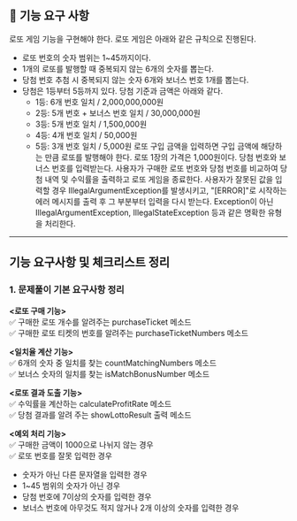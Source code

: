 ## 🚀 기능 요구 사항
로또 게임 기능을 구현해야 한다. 로또 게임은 아래와 같은 규칙으로 진행된다.

- 로또 번호의 숫자 범위는 1~45까지이다.
- 1개의 로또를 발행할 때 중복되지 않는 6개의 숫자를 뽑는다.
- 당첨 번호 추첨 시 중복되지 않는 숫자 6개와 보너스 번호 1개를 뽑는다.
- 당첨은 1등부터 5등까지 있다. 당첨 기준과 금액은 아래와 같다.
    - 1등: 6개 번호 일치 / 2,000,000,000원
    - 2등: 5개 번호 + 보너스 번호 일치 / 30,000,000원
    - 3등: 5개 번호 일치 / 1,500,000원
    - 4등: 4개 번호 일치 / 50,000원
    - 5등: 3개 번호 일치 / 5,000원
      로또 구입 금액을 입력하면 구입 금액에 해당하는 만큼 로또를 발행해야 한다.
      로또 1장의 가격은 1,000원이다.
      당첨 번호와 보너스 번호를 입력받는다.
      사용자가 구매한 로또 번호와 당첨 번호를 비교하여 당첨 내역 및 수익률을 출력하고 로또 게임을 종료한다.
      사용자가 잘못된 값을 입력할 경우 IllegalArgumentException를 발생시키고, "[ERROR]"로 시작하는 에러 메시지를 출력 후 그 부분부터 입력을 다시 받는다.
      Exception이 아닌 IllegalArgumentException, IllegalStateException 등과 같은 명확한 유형을 처리한다.

  
---  
## 기능 요구사항 및 체크리스트 정리

### 1. 문제풀이 기본 요구사항 정리
**<로또 구매 기능>**  
✅ 구매한 로또 개수를 알려주는 purchaseTicket 메소드  
✅ 구매한 로또 티켓의 번호를 알려주는 purchaseTicketNumbers 메소드

**<일치율 계산 기능>**  
✅ 6개의 숫자 중 일치를 찾는 countMatchingNumbers 메소드  
✅ 보너스 숫자의 일치를 찾는 isMatchBonusNumber 메소드  

**<로또 결과 도출 기능>**  
✅ 수익률을 계산하는 calculateProfitRate 메소드  
✅ 당첨 결과를 알려 주는 showLottoResult 출력 메소드

**<예외 처리 기능>**  
✅ 구매한 금액이 1000으로 나뉘지 않는 경우   
✅ 로또 번호를 잘못 입력한 경우
- 숫자가 아닌 다른 문자열을 입력한 경우
- 1~45 범위의 숫자가 아닌 경우
- 당첨 번호에 7이상의 숫자를 입력한 경우
- 보너스 번호에 아무것도 적지 않거나 2개 이상의 숫자를 입력한 경우  

